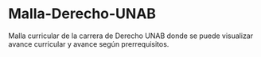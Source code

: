 # Malla-Derecho-UNAB
Malla curricular de la carrera de Derecho UNAB donde se puede visualizar avance curricular y avance según prerrequisitos.
